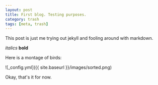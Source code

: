 ```yaml
---
layout: post
title: First blog. Testing purposes.
category: trash
tags: [meta, trash]
---
```


This post is just me trying out jekyll and fooling around with markdown.

*italics*
**bold**

Here is a montage of birds:

![_config.yml]({{ site.baseurl }}/images/sorted.png)

Okay, that's it for now.

